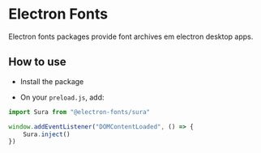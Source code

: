 # Electron Fonts

Electron fonts packages provide font archives em electron desktop apps.

## How to use

* Install the package

* On your `preload.js`, add:

```ts
import Sura from "@electron-fonts/sura"

window.addEventListener("DOMContentLoaded", () => {
    Sura.inject()
})
```